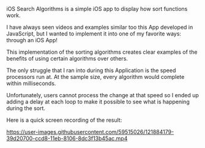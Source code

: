 iOS Search Algorithms is a simple iOS app to display how sort functions work.

I have always seen videos and examples similar too this App developed in JavaScript, 
but I wanted to implement it into one of my favorite ways: through an iOS App!


This implementation of the sorting algorithms creates clear examples of the benefits
of using certain algorithms over others. 

The only struggle that I ran into during this Application is the speed processors run at.
At the sample size, every algorithm would complete within milliseconds. 

Unfortunately, users cannot process the change at that speed so I ended up adding a delay
at each loop to make it possible to see what is happening during the sort.



Here is a quick screen recording of the result:



https://user-images.githubusercontent.com/59515026/121884179-39d20700-ccd8-11eb-8106-8dc3f13b45ac.mp4

